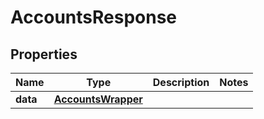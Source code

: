 
# AccountsResponse

## Properties
Name | Type | Description | Notes
------------ | ------------- | ------------- | -------------
**data** | [**AccountsWrapper**](AccountsWrapper.md) |  | 



